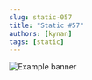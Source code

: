 ```yaml
---
slug: static-057
title: "Static #57"
authors: [kynan]
tags: [static]
---
```


![Example banner](/img/stories/static/057.PNG)
